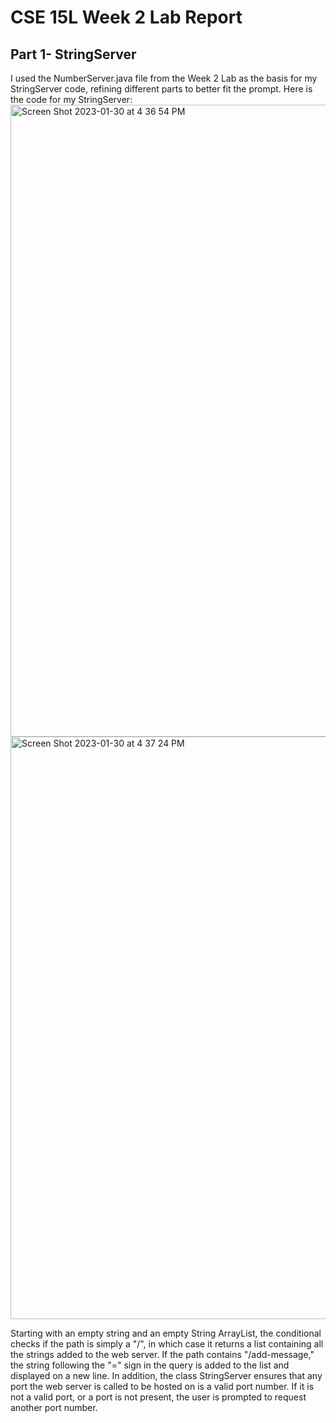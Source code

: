 # CSE 15L Week 2 Lab Report
## Part 1- StringServer
I used the NumberServer.java file from the Week 2 Lab as the basis for my StringServer code, refining different parts to better fit the prompt. 
Here is the code for my StringServer:
<img width="1011" alt="Screen Shot 2023-01-30 at 4 36 54 PM" src="https://user-images.githubusercontent.com/122496338/215628698-06e82ee7-d587-4795-acd8-9b2293572174.png">
<img width="932" alt="Screen Shot 2023-01-30 at 4 37 24 PM" src="https://user-images.githubusercontent.com/122496338/215628714-2ba18ef1-fe7a-42ad-a1de-e5b44f9cb022.png">

Starting with an empty string and an empty String ArrayList, the conditional checks if the path is simply a "/", in which case it returns a list containing all the strings added to the web server. If the path contains "/add-message," the string following the "=" sign in the query is added to the list and displayed on a new line. In addition, the class StringServer ensures that any port the web server is called to be hosted on is a valid port number. If it is not a valid port, or a port is not present, the user is prompted to request another port number. 
